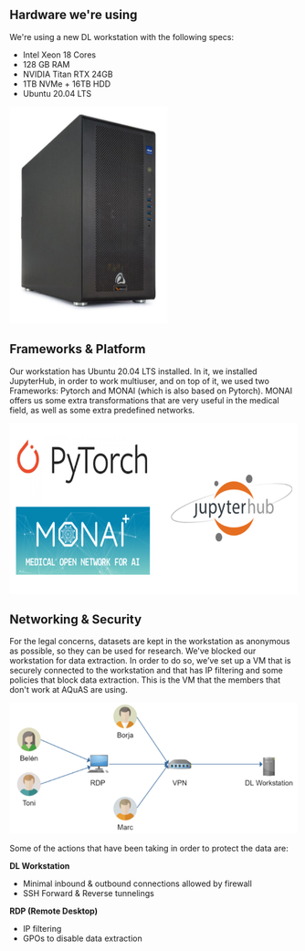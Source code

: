 ## Hardware we're using
We're using a new DL workstation with the following specs:
* Intel Xeon 18 Cores
* 128 GB RAM
* NVIDIA Titan RTX 24GB
* 1TB NVMe + 16TB HDD
* Ubuntu 20.04 LTS

<img src="./Images/Hardware.PNG">


## Frameworks & Platform
Our workstation has Ubuntu 20.04 LTS installed. In it, we installed JupyterHub, in order to work multiuser, and on top of it, we used two Frameworks: Pytorch and MONAI (which is also based on Pytorch). MONAI offers us some extra transformations that are very useful in the medical field, as well as some extra predefined networks.


<img src="./Images/Frameworks.PNG" height="300">


## Networking & Security
For the legal concerns, datasets are kept in the workstation as anonymous as possible, so they can be used for research. 
We've blocked our workstation for data extraction. In order to do so, we’ve set up a VM that is securely connected to the workstation and that has IP filtering and some policies that block data extraction. This is the VM that the members that don't work at AQuAS are using.

<img src="./Images/Networking.PNG">

Some of the actions that have been taking in order to protect the data are:

**DL Workstation**
* Minimal inbound & outbound connections allowed by firewall
* SSH Forward & Reverse tunnelings

**RDP (Remote Desktop)**
* IP filtering
* GPOs to disable data extraction
